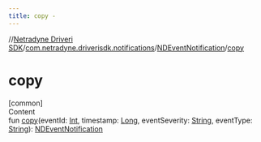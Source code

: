 ```yaml
---
title: copy -
---
```

//[Netradyne Driveri SDK](../../index.md)/[com.netradyne.driverisdk.notifications](../index.md)/[NDEventNotification](index.md)/[copy](copy.md)



# copy  
[common]  
Content  
fun [copy](copy.md)(eventId: [Int](https://kotlinlang.org/api/latest/jvm/stdlib/kotlin/-int/index.html), timestamp: [Long](https://kotlinlang.org/api/latest/jvm/stdlib/kotlin/-long/index.html), eventSeverity: [String](https://kotlinlang.org/api/latest/jvm/stdlib/kotlin/-string/index.html), eventType: [String](https://kotlinlang.org/api/latest/jvm/stdlib/kotlin/-string/index.html)): [NDEventNotification](index.md)  



